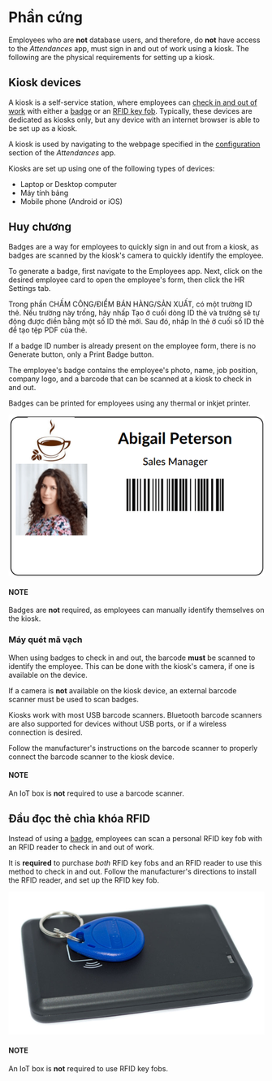 # Phần cứng

Employees who are **not** database users, and therefore, do **not** have access to the *Attendances*
app, must sign in and out of work using a kiosk. The following are the physical requirements for
setting up a kiosk.

## Kiosk devices

A kiosk is a self-service station, where employees can [check in and out of work](kiosks.md#attendances-kiosk-mode-entry) with either a [badge](#attendances-hardware-badges) or an
[RFID key fob](#attendances-hardware-rfid). Typically, these devices are dedicated as kiosks
only, but any device with an internet browser is able to be set up as a kiosk.

A kiosk is used by navigating to the webpage specified in the [configuration](kiosks.md#attendances-kiosk-settings) section of the *Attendances* app.

Kiosks are set up using one of the following types of devices:

- Laptop or Desktop computer
- Máy tính bảng
- Mobile phone (Android or iOS)

<a id="attendances-hardware-badges"></a>

## Huy chương

Badges are a way for employees to quickly sign in and out from a kiosk, as badges are scanned by the
kiosk's camera to quickly identify the employee.

To generate a badge, first navigate to the Employees app. Next, click on the
desired employee card to open the employee's form, then click the HR Settings tab.

Trong phần CHẤM CÔNG/ĐIỂM BÁN HÀNG/SẢN XUẤT, có một trường ID thẻ. Nếu trường này trống, hãy nhấp Tạo ở cuối dòng ID thẻ và trường sẽ tự động được điền bằng một số ID thẻ mới. Sau đó, nhấp In thẻ ở cuối số ID thẻ để tạo tệp PDF của thẻ.

If a badge ID number is already present on the employee form, there is no Generate
button, only a Print Badge button.

The employee's badge contains the employee's photo, name, job position, company logo, and a barcode
that can be scanned at a kiosk to check in and out.

Badges can be printed for employees using any thermal or inkjet printer.

![A badge for an employee that is created from the Employees app.](../../../_images/badge.png)

#### NOTE
Badges are **not** required, as employees can manually identify themselves on the kiosk.

### Máy quét mã vạch

When using badges to check in and out, the barcode **must** be scanned to identify the employee.
This can be done with the kiosk's camera, if one is available on the device.

If a camera is **not** available on the kiosk device, an external barcode scanner must be used to
scan badges.

Kiosks work with most USB barcode scanners. Bluetooth barcode scanners are also supported for
devices without USB ports, or if a wireless connection is desired.

Follow the manufacturer's instructions on the barcode scanner to properly connect the barcode
scanner to the kiosk device.

#### NOTE
An IoT box is **not** required to use a barcode scanner.

<a id="attendances-hardware-rfid"></a>

## Đầu đọc thẻ chìa khóa RFID

Instead of using a [badge](#attendances-hardware-badges), employees can scan a personal RFID
key fob with an RFID reader to check in and out of work.

It is **required** to purchase *both* RFID key fobs and an RFID reader to use this method to check
in and out. Follow the manufacturer's directions to install the RFID reader, and set up the RFID key
fob.

![An RFID key fob is placed on an RFID reader.](../../../_images/rfid-reader.jpg)

#### NOTE
An IoT box is **not** required to use RFID key fobs.
